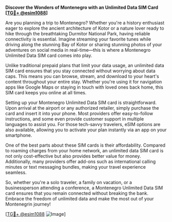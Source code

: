 **Discover the Wonders of Montenegro with an Unlimited Data SIM Card [[TG💪+ @esim1088](https://t.me/s/esim1088)]**

Are you planning a trip to Montenegro? Whether you're a history enthusiast eager to explore the ancient architecture of Kotor or a nature lover ready to hike through the breathtaking Durmitor National Park, having reliable connectivity is essential. Imagine streaming your favorite tunes while driving along the stunning Bay of Kotor or sharing stunning photos of your adventures on social media in real-time—this is where a Montenegro Unlimited Data SIM card comes into play.

Unlike traditional prepaid plans that limit your data usage, an unlimited data SIM card ensures that you stay connected without worrying about data caps. This means you can browse, stream, and download to your heart's content throughout your entire stay. Whether you're using it for navigation apps like Google Maps or staying in touch with loved ones back home, this SIM card keeps you online at all times.

Setting up your Montenegro Unlimited Data SIM card is straightforward. Upon arrival at the airport or any authorized retailer, simply purchase the card and insert it into your phone. Most providers offer easy-to-follow instructions, and some even provide customer support in multiple languages to assist you. For those tech-savvy travelers, eSIM options are also available, allowing you to activate your plan instantly via an app on your smartphone.

One of the best parts about these SIM cards is their affordability. Compared to roaming charges from your home network, an unlimited data SIM card is not only cost-effective but also provides better value for money. Additionally, many providers offer add-ons such as international calling minutes or text messaging bundles, making your travel experience seamless.

So, whether you're a solo traveler, a family on vacation, or a businessperson attending a conference, a Montenegro Unlimited Data SIM card ensures that you remain connected without breaking the bank. Embrace the freedom of unlimited data and make the most out of your Montenegrin journey!

[[TG💪+ @esim1088](https://t.me/s/esim1088) ![Image](https://i.postimg.cc/Y0z9fWf4/image.png)]